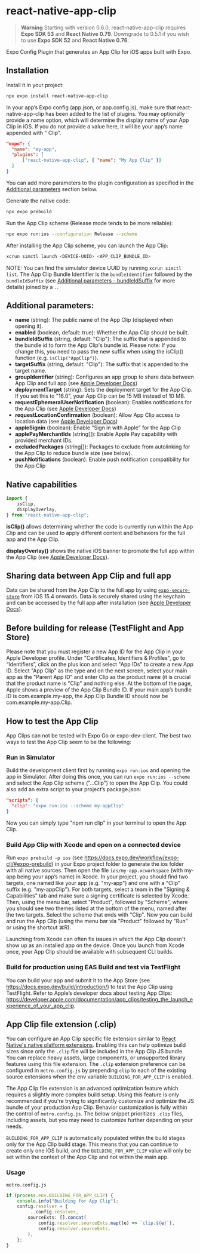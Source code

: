 # react-native-app-clip

> **Warning**
> Starting with version 0.6.0, react-native-app-clip requires **Expo SDK 53** and **React Native 0.79**. Downgrade to 0.5.1 if you wish to use **Expo SDK 52** and **React Native 0.76**.

Expo Config Plugin that generates an App Clip for iOS apps built with Expo.

## Installation

Install it in your project:

```sh
npx expo install react-native-app-clip
```

In your app’s Expo config (app.json, or app.config.js), make sure that react-native-app-clip has been added to the list of plugins. You may optionally provide a name option, which will determine the display name of your App Clip in iOS. If you do not provide a value here, it will be your app’s name appended with " Clip".

```app.json
"expo": {
  "name": "my-app",
  "plugins": [
      ["react-native-app-clip", { "name": "My App Clip" }]
  ]
}
```

You can add more parameters to the plugin configuration as specified in the [Additional parameters](#additional-parameters) section below.

Generate the native code:

```sh
npx expo prebuild
```

Run the App Clip scheme (Release mode tends to be more reliable):

```sh
npx expo run:ios --configuration Release --scheme
```

After installing the App Clip scheme, you can launch the App Clip:

```sh
xcrun simctl launch <DEVICE-UUID> <APP_CLIP_BUNDLE_ID>
```

NOTE: You can find the simulator device UUID by running `xcrun simctl list`. The App Clip Bundle Identifier is the `bundleIdentifier` followed by the `bundleIdSuffix` (see [Additional parameters - bundleIdSuffix](additional-parameters) for more details) joined by a `.`.

## Additional parameters:

-   **name** (string): The public name of the App Clip (displayed when opening it).
-   **enabled** (boolean, default: true): Whether the App Clip should be built.
-   **bundleIdSuffix** (string, default: "Clip"): The suffix that is appended to the bundle id to form the App Clip's bundle id. Please note: If you change this, you need to pass the new suffix when using the isClip() function (e.g. `isClip("AppClip")`).
-   **targetSuffix** (string, default: "Clip"): The suffix that is appended to the target name.
-   **groupIdentifier** (string): Configures an app group to share data between App Clip and full app (see [Apple Developer Docs](https://developer.apple.com/documentation/xcode/configuring-app-groups))
-   **deploymentTarget** (string): Sets the deployment target for the App Clip. If you set this to "16.0", your App Clip can be 15 MB instead of 10 MB.
-   **requestEphemeralUserNotification** (boolean): Enables notifications for the App Clip (see [Apple Developer Docs](https://developer.apple.com/documentation/app_clips/enabling_notifications_in_app_clips))
-   **requestLocationConfirmation** (boolean): Allow App Clip access to location data (see [Apple Developer Docs](https://developer.apple.com/documentation/app_clips/confirming_the_user_s_physical_location))
-   **appleSignin** (boolean): Enable "Sign in with Apple" for the App Clip
-   **applePayMerchantIds** (string[]): Enable Apple Pay capability with provided merchant IDs.
-   **excludedPackages** (string[]): Packages to exclude from autolinking for the App Clip to reduce bundle size (see below).
-   **pushNotifications** (boolean): Enable push notification compatibility for the App Clip

## Native capabilities

```typescript
import {
	isClip,
	displayOverlay,
} from "react-native-app-clip";
```

**isClip()** allows determining whether the code is currently run within the App Clip and can be used to apply different content and behaviors for the full app and the App Clip.

**displayOverlay()** shows the native iOS banner to promote the full app within the App Clip (see [Apple Developer Docs](https://developer.apple.com/documentation/app_clips/recommending_your_app_to_app_clip_users)).

## Sharing data between App Clip and full app

Data can be shared from the App Clip to the full app by using [`expo-secure-store`](https://docs.expo.dev/versions/latest/sdk/securestore/) from iOS 15.4 onwards. Data is securely shared using the keychain and can be accessed by the full app after installation (see [Apple Developer Docs](https://developer.apple.com/documentation/appclip/sharing-data-between-your-app-clip-and-your-full-app#Review-keychain-usage)).

## Before building for release (TestFlight and App Store)

Please note that you must register a new App ID for the App Clip in your Apple Developer profile. Under "Certificates, Identifiers & Profiles", go to “Identifiers”, click on the plus icon and select "App IDs" to create a new App ID. Select "App Clip" as the type and on the next screen, select your main app as the "Parent App ID" and enter Clip as the product name (it is crucial that the product name is "Clip" and nothing else. At the bottom of the page, Apple shows a preview of the App Clip Bundle ID. If your main app’s bundle ID is com.example.my-app, the App Clip Bundle ID should now be com.example.my-app.Clip.

## How to test the App Clip

App Clips can not be tested with Expo Go or expo-dev-client. The best two ways to test the App Clip seem to be the following:

### Run in Simulator

Build the development client first by running `expo run:ios` and opening the app in Simulator. After doing this once, you can run `expo run:ios --scheme` and select the App Clip scheme ("...Clip") to open the App Clip. You could also add an extra script to your project’s package.json:

```package.json
"scripts": {
  "clip": "expo run:ios --scheme my-appClip"
}
```

Now you can simply type "npm run clip" in your terminal to open the App Clip.

### Build App Clip with Xcode and open on a connected device

Run `expo prebuild -p ios` (see https://docs.expo.dev/workflow/expo-cli/#expo-prebuild) in your Expo project folder to generate the ios folder with all native sources. Then open the file `ios/my-app.xcworkspace` (with my-app being your app’s name) in Xcode. In your project, you should find two targets, one named like your app (e.g. "my-app") and one with a "Clip" suffix (e.g. "my-appClip"). For both targets, select a team in the "Signing & Capabilities" tab and make sure a signing certificate is selected by Xcode. Then, using the menu bar, select "Product", followed by "Scheme", where you should see two themes listed at the bottom of the menu, named after the two targets. Select the scheme that ends with "Clip". Now you can build and run the App Clip (using the menu bar via "Product" followed by "Run" or using the shortcut ⌘R).

Launching from Xcode can often fix issues in which the App Clip doesn't show up as an installed app on the device. Once you launch from Xcode once, your App Clip should be available with subsequent CLI builds.

### Build for production using EAS Build and test via TestFlight

You can build your app and submit it to the App Store (see https://docs.expo.dev/build/introduction/) to test the App Clip using TestFlight. Refer to Apple’s developer docs about testing App Clips: https://developer.apple.com/documentation/app_clips/testing_the_launch_experience_of_your_app_clip.

## App Clip file extension (.clip)

You can configure an App Clip specific file extension similar to [React Native's native platform extensions](https://reactnative.dev/docs/platform-specific-code#native-specific-extensions-ie-sharing-code-with-nodejs-and-web). Enabling this can help optimize build sizes since only the `.clip` file will be included in the App Clip JS bundle. You can replace heavy assets, large components, or unsupported library features using this file extension. The `.clip` extension preference can be configured in `metro.config.js` by prepending `clip` to each of the existing source extensions when the env variable `BUILDING_FOR_APP_CLIP` is enabled.

The App Clip file extension is an advanced optimization feature which requires a slightly more complex build setup. Using this feature is only recommended if you're trying to significantly customize and optimize the JS bundle of your production App Clip. Behavior customization is fully within the control of `metro.config.js`. The below snippet prioritizes `.clip` files, including assets, but you may need to customize further depending on your needs.

`BUILDING_FOR_APP_CLIP` is automatically populated within the build stages only for the App Clip build stage. This means that you can continue to create only one iOS build, and the `BUILDING_FOR_APP_CLIP` value will only be set within the context of the App Clip and not within the main app.

### Usage
`metro.config.js`
```typescript
if (process.env.BUILDING_FOR_APP_CLIP) {
	console.info("Building for App Clip");
	config.resolver = {
		...config.resolver,
		sourceExts: [].concat(
			config.resolver.sourceExts.map((e) => `clip.${e}`),
			config.resolver.sourceExts,
		),
	};
}
```
